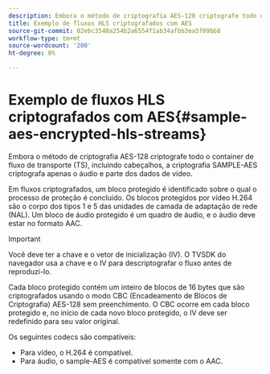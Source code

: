 ```yaml
---
description: Embora o método de criptografia AES-128 criptografe todo o container de fluxo de transporte (TS), incluindo cabeçalhos, a criptografia SAMPLE-AES criptografa apenas o áudio e parte dos dados de vídeo.
title: Exemplo de fluxos HLS criptografados com AES
source-git-commit: 02ebc3548a254b2a6554f1ab34afbb3ea5f09bb8
workflow-type: tm+mt
source-wordcount: '200'
ht-degree: 0%

---
```


# Exemplo de fluxos HLS criptografados com AES{#sample-aes-encrypted-hls-streams}

Embora o método de criptografia AES-128 criptografe todo o container de fluxo de transporte (TS), incluindo cabeçalhos, a criptografia SAMPLE-AES criptografa apenas o áudio e parte dos dados de vídeo.

Em fluxos criptografados, um bloco protegido é identificado sobre o qual o processo de proteção é concluído. Os blocos protegidos por vídeo H.264 são o corpo dos tipos 1 e 5 das unidades de camada de adaptação de rede (NAL). Um bloco de áudio protegido é um quadro de áudio, e o áudio deve estar no formato AAC.

>[!IMPORTANT]
>
>Você deve ter a chave e o vetor de inicialização (IV). O TVSDK do navegador usa a chave e o IV para descriptografar o fluxo antes de reproduzi-lo.

Cada bloco protegido contém um inteiro de blocos de 16 bytes que são criptografados usando o modo CBC (Encadeamento de Blocos de Criptografia) AES-128 sem preenchimento. O CBC ocorre em cada bloco protegido e, no início de cada novo bloco protegido, o IV deve ser redefinido para seu valor original.

Os seguintes codecs são compatíveis:

* Para vídeo, o H.264 é compatível.
* Para áudio, o sample-AES é compatível somente com o AAC.
